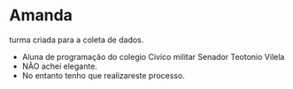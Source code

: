 # Amanda
turma criada para a coleta de dados.

- Aluna de programação do colegio Civico militar Senador Teotonio Vilela
- NÃO achei elegante.
- No entanto tenho que realizareste processo.

